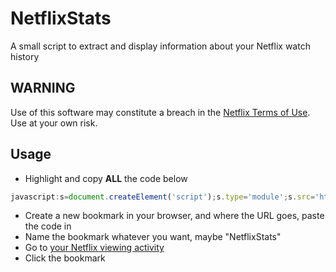 # NetflixStats

A small script to extract and display information about your Netflix watch history

## WARNING

Use of this software may constitute a breach in the [Netflix Terms of Use](https://help.netflix.com/legal/termsofuse). Use at your own risk.

## Usage

- Highlight and copy **ALL** the code below

 ```javascript
javascript:s=document.createElement('script');s.type='module';s.src='https://psidex.github.io/NetflixStats/src/main.js';document.head.appendChild(s);void 0
```

- Create a new bookmark in your browser, and where the URL goes, paste the code in
- Name the bookmark whatever you want, maybe "NetflixStats"
- Go to [your Netflix viewing activity](https://www.netflix.com/viewingactivity) 
- Click the bookmark
